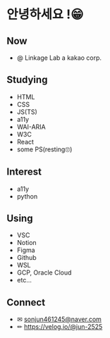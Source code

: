 # 안녕하세요 !😁

## Now
- @ Linkage Lab a kakao corp.

## Studying
- HTML
- CSS
- JS(TS)
- a11y
- WAI-ARIA
- W3C
- React
- some PS(resting🙄)

## Interest 
- a11y
- python

## Using
- VSC
- Notion
- Figma
- Github
- WSL
- GCP, Oracle Cloud
- etc...

## Connect
- ✉ sonjun461245@naver.com
- ✏ https://velog.io/@jun-2525
